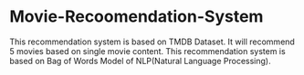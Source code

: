 # Movie-Recoomendation-System
This recommendation system is based on TMDB Dataset. It will recommend 5 movies based on single movie content. 
This recommendation system is based on Bag of Words Model of NLP(Natural Language Processing).
